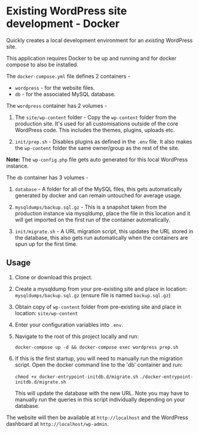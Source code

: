 # Existing WordPress site development - Docker

Quickly creates a local development environment for an *existing* WordPress site.

This application requires Docker to be up and running and for docker compose to also be installed.

The `docker-compose.yml` file defines 2 containers -

* `wordpress` - for the website files.
* `db` - for the associated MySQL database.

The `wordpress` container has 2 volumes -

1. The `site/wp-content` folder - Copy the `wp-content` folder from the production site. It's used for all customisations outside of the core WordPress code. This includes the themes, plugins, uploads etc.

2. `init/prep.sh` - Disables plugins as defined in the `.env` file. It also makes the `wp-content` folder the same owner/group as the rest of the site.

**Note:** The `wp-config.php` file gets auto generated for this local WordPress instance.

The `db` container has 3 volumes -

1. `database` - A folder for all of the MySQL files, this gets automatically generated by docker and can remain untouched for average usage.

2. `mysqldumps/backup.sql.gz` - This is a snapshot taken from the production instance via mysqldump, place the file in this location and it will get imported on the first run of the container automatically.

3. `init/migrate.sh` - A URL migration script, this updates the URL stored in the database, this also gets run automatically when the containers are spun up for the first time.

## Usage
1. Clone or download this project.

2. Create a mysqldump from your pre-existing site and place in location: `mysqldumps/backup.sql.gz` (ensure file is named `backup.sql.gz`)

3. Obtain copy of `wp-content` folder from pre-existing site and place in location: `site/wp-content`

4. Enter your configuration variables into `.env`.

5. Navigate to the root of this project locally and run:

    `docker-compose up -d && docker-compose exec wordpress prep.sh`

6. If this is the first startup, you will need to manually run the migration script. Open the docker command line to the 'db' container and run:

    `chmod +x docker-entrypoint-initdb.d/migrate.sh`
    `./docker-entrypoint-initdb.d/migrate.sh`

    This will update the database with the new URL. Note you may have to manually run the queries in this script individually depending on your database.


The website will then be available at `http://localhost` and the WordPress dashboard at `http://localhost/wp-admin`.
